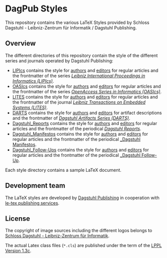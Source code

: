 # DagPub Styles

This repository contains the various LaTeX Styles provided by Schloss Dagstuhl - Leibniz-Zentrum für Informatik / Dagstuhl Publishing.

## Overview
The different directories of this repository contain the style of the different series and journals operated by Dagstuhl Publishing:

* [LIPIcs](LIPIcs) contains the style for [authors](LIPIcs/authors) and [editors](LIPIcs/editors) for regular articles and the frontmatter of the series [_Leibniz International Proceedings in Informatics (LIPIcs)_](https://www.dagstuhl.de/en/publications/lipics/).
* [OASIcs](OASIcs) contains the style for [authors](OASIcs/authors) and [editors](OASIcs/editors) for regular articles and the frontmatter of the series [_OpenAccess Series in Informatics (OASIcs)_](https://www.dagstuhl.de/en/publications/oasics/).
* [LITES](LITES) contains the style for [authors](LITES/authors) and [editors](LITES/editors) for regular articles and the frontmatter of the journal [_Leibniz Transactions on Embedded Systems (LITES)_](https://www.dagstuhl.de/en/publications/lites/).
* [DARTS](DARTS) contains the style for [authors](DARTS/authors) and [editors](DARTS/editors) for artifact descriptions and the frontmatter of [_Dagstuhl Artifacts Series (DARTS)_](https://www.dagstuhl.de/en/publications/darts/).
* [Dagstuhl_Reports](Dagstuhl_Reports) contains the style for [authors](Dagstuhl_Reports/authors) and [editors](Dagstuhl_Reports/editors) for regular articles and the frontmatter of the periodical [_Dagstuhl Reports_](https://www.dagstuhl.de/en/publications/dagstuhl-reports/).
* [Dagstuhl_Manifestos](Dagstuhl_Manifestos) contains the style for [authors](Dagstuhl_Reports/authors) and [editors](Dagstuhl_Reports/editors) for regular articles and the frontmatter of the periodical [_Dagstuhl Manifestos](https://www.dagstuhl.de/en/publications/dagstuhl-manifestos/).
* [Dagstuhl_Follow-Ups](Dagstuhl_Follow-Ups) contains the style for [authors](Dagstuhl_Follow-Ups/authors) and [editors](Dagstuhl_Follow-Ups/editors) for regular articles and the frontmatter of the periodical [_Dagstuhl Follow-Up](https://www.dagstuhl.de/en/publications/dagstuhl-follow-ups/).

Each style directory contains a sample LaTeX document.

## Development team

The LaTeX styles are developed by [Dagstuhl Publishing](https://www.dagstuhl.de/en/publications/) in cooperation with [le-tex publishing services](https://www.le-tex.de/).

## License
The copyright of image sources including the different logos belongs to [Schloss Dagstuhl - Leibniz-Zentrum für Informatik](https:\\www.dagstuhl.de).

The actual Latex class files (`*.cls`) are published under the term of the [LPPL Version 1.3c](https://www.latex-project.org/lppl.txt).
